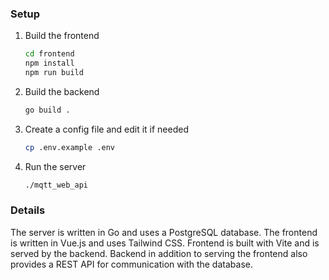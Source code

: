 ### Setup
1. Build the frontend
    ```bash
    cd frontend
    npm install
    npm run build
    ```
2. Build the backend
    ```bash
    go build .
    ```
3. Create a config file and edit it if needed
    ```bash
    cp .env.example .env
    ```
4. Run the server
    ```bash
    ./mqtt_web_api
    ```
   
### Details
The server is written in Go and uses a PostgreSQL database.
The frontend is written in Vue.js and uses Tailwind CSS.
Frontend is built with Vite and is served by the backend. 
Backend in addition to serving the frontend also provides a REST API for communication with the database.